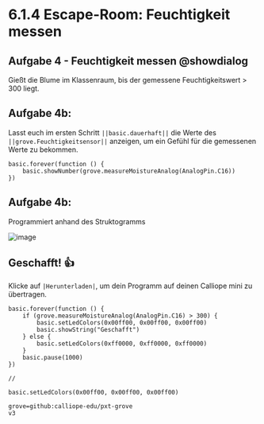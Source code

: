 
# 6.1.4 Escape-Room: Feuchtigkeit messen


## Aufgabe 4 - Feuchtigkeit messen @showdialog
Gießt die Blume im Klassenraum, bis der gemessene Feuchtigkeitswert > 300 liegt.

## Aufgabe 4b:
Lasst euch im ersten Schritt ``||basic.dauerhaft||`` die Werte des ``||grove.Feuchtigkeitsensor||`` anzeigen, um ein Gefühl für die gemessenen Werte zu bekommen.

```blocks
basic.forever(function () {
    basic.showNumber(grove.measureMoistureAnalog(AnalogPin.C16))
})
```

## Aufgabe 4b:

Programmiert anhand des Struktogramms

![image](https://raw.githubusercontent.com/calliope-edu/arbeitsheft2tutorials/refs/heads/master/static/images/escaperoom-feuchtigkeit-messen.jpg)

## Geschafft! 👍

Klicke auf ``|Herunterladen|``, um dein Programm auf deinen Calliope mini zu übertragen.

```blocks
basic.forever(function () {
    if (grove.measureMoistureAnalog(AnalogPin.C16) > 300) {
        basic.setLedColors(0x00ff00, 0x00ff00, 0x00ff00)
        basic.showString("Geschafft")
    } else {
        basic.setLedColors(0xff0000, 0xff0000, 0xff0000)
    }
    basic.pause(1000)
})

```

```template
//
```

```ghost
basic.setLedColors(0x00ff00, 0x00ff00, 0x00ff00)
```

```package
grove=github:calliope-edu/pxt-grove
v3
```